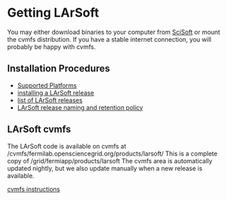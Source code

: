 Getting LArSoft
====================================

You may either download binaries to your computer from [SciSoft](http://scisoft.fnal.gov/scisoft/bundles/larsoft/) or mount the cvmfs distribution. If you have a stable internet connection, you will probably be happy with cvmfs.

Installation Procedures
----------------------------------------------------

-   [Supported Platforms](_Supported_Platforms_)
-   [installing a LArSoft release](Installation_procedures)
-   [list of LArSoft releases](releases/LArSoft_release_list)
-   [LArSoft release naming and retention policy](LArSoft_release_naming_policy)

LArSoft cvmfs
--------------------------------

The LArSoft code is available on cvmfs at /cvmfs/fermilab.opensciencegrid.org/products/larsoft/
This is a complete copy of /grid/fermiapp/products/larsoft
The cvmfs area is automatically updated nightly, but we also update manually when a new release is available.

[cvmfs instructions](LArSoft_cvmfs_page)
